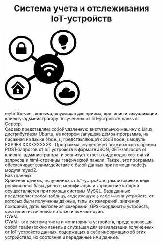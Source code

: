 <h1 align = "center">Система учета и отслеживания IoT-устройств</h1>
	<p>
		<img src="html/img/iot-icon.svg" alt="" >
	</p>
myIoTServer - система, служащая для приема, хранения и визуализации клиенту-администратору полученных от IoT-устройств данных.<br>
Сервер.<br>
Сервер представляет собой удаленную виртутальную машину с Linux дистрибутивом Ubuntu, на котором запущена демон-программа, на писанная на языке Node.js, представляющая собой node.js модуль EXPRES XXXXXXXXXX . Программа осуществяет возжножность приема POST-запросов от IoT устройств в формате JSON, GET-запросов от клиента-администратора, и реализует ответ в виде кодов состояний запросов и html-страницы графической панели. Также, это программа обеспечивает взаимодействие с базой данных при помощи node.js модуля mysql2.<br>
База данных.<br>
Хранение данных, полученных от IoT-устройств, реализовано в виде реляционной базы данных, модификация и управление которой осуществляется при помощи системы MySQL. База данных представляет собой таблицу, содержащую в себе имена устройств, от которых были полученны данные, типы их измерений, значения показаний, даты выполения измерений, GPS-координаты устройств, состояния источников питания и комментарии.<br>
СУиМ.<br>
CУиМ - это система учета и мониторинга устройств, представляющая собой графическую панель и служащая для визуализации полученных от IoT-устройств данных, содержащих в себе информацию об этих устройствах, их соотояния и переданные ими данные.
